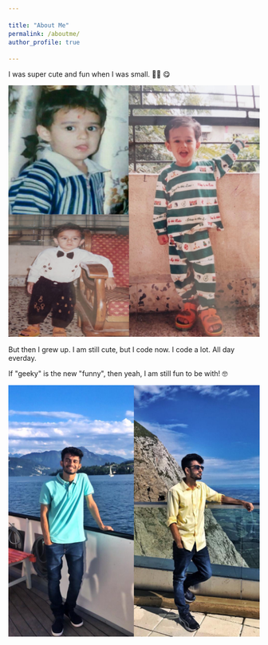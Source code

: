 ```yaml
---

title: "About Me"
permalink: /aboutme/
author_profile: true

---
```



I was super cute and fun when I was small. 👦🏻 😋

<img src="/images/5.JPEG">


But then I grew up. I am still cute, but I code now. I code a lot. All day everday. 

If "geeky" is the new "funny", then yeah, I am still fun to be with! 🤓


<img src="/images/6.JPG">
